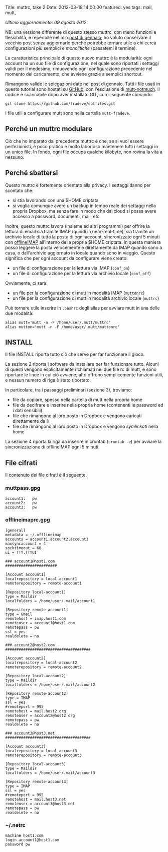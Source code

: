 Title: muttrc, take 2
Date:  2012-03-18 14:00:00
featured: yes
tags: mail, mutt,

_Ultimo aggiornamento: 09 agosto 2012_

NB: una versione differente di questo stesso muttrc, con meno funzioni e flessibilità, è reperibile nel mio [post di gennaio][1]; ho voluto conservare il vecchio post senza aggiornarlo perché potrebbe tornare utile a chi cerca configurazioni più semplici e _monolitiche_ (passatemi il termine).

La caratteristica principale di questo nuovo muttrc è la modularità: ogni account ha un suo file di configurazione, nel quale sono riportati i settaggi validi per il medesimo, rimuovendo ogni configurazione precedente nel momento del caricamento, che avviene grazie a semplici shortcut.

Rimangono valide le spiegazioni date nel post di gennaio. Tutti i file usati in questo tutorial sono hostati su [GitHub][3], con l'esclusione di [mutt-notmuch][4]. Il codice è scaricabile dopo aver installato GIT, con il seguente comando:

	git clone https://github.com/fradeve/dotfiles.git

I file utili a configurare mutt sono nella cartella `mutt-fradeve`.

## Perché un muttrc modulare
Ciò che ho imparato dal precedente muttrc è che, se si vuol essere perfezionisti, è poco pratico e molto laborioso mantenere tutti i settaggi in un unico file. In fondo, ogni file occupa qualche kilobyte, non rovina la vita a nessuno.

## Perché sbattersi
Questo muttrc è fortemente orientato alla privacy. I settaggi danno per scontato che:

* si stia lavorando con una $HOME criptata
* si voglia comunque avere un backup in tempo reale dei settaggi nella propria Dropbox, ma senza fare in modo che dal cloud si possa avere accesso a password, documenti, mail, etc.

Inoltre, questo muttrc lavora (insieme ad altri programmi) per offrire la lettura di email sia tramite IMAP (quindi in near-real-time), sia tramite un archivio locale di tutta la posta di ogni account, sincronizzato ogni 5 minuti con [offlineIMAP][2] all'interno della propria $HOME criptata. In questa maniera posso leggere la posta velocemente e direttamente da IMAP quando sono a casa, o dall'archivio aggiornato in locale quando sono in viaggio. Questo significa che per ogni account da configurare viene creato:

* un file di configurazione per la lettura via IMAP (`conf_on`)
* un file di configurazione per la lettura via archivio locale (`conf_off`)

Ovviamente, ci sarà:

* un file per la configurazione di mutt in modalità IMAP (`muttonrc`)
* un file per la configurazione di mutt in modalità archivio locale (`muttrc`)

Può tornare utile inserire in `.bashrc` degli alias per avviare mutt in una delle due modalità:

	alias mutt='mutt -n -F /home/user/.mutt/muttrc'
	alias mutton='mutt -n -F /home/user/.mutt/muttonrc'

## INSTALL
Il file INSTALL riporta tutto ciò che serve per far funzionare il gioco.

La sezione 2 riporta i software da installare per far funzionare tutto. Alcuni di questi vengono esplicitamente richiamati nei due file rc di mutt, e sono riportare le linee in cui ciò avviene; altri offrono semplicemente funzioni utili, e nessun numero di riga è stato riportato.

In particolare, tra i passaggi preliminari (sezione 3), troviamo:

* file da copiare, spesso nella cartella di mutt nella propria home
* file da decifrare e inserire nella propria home (contenenti le password ed i dati sensibili)
* file che rimangono al loro posto in Dropbox e vengono caricati direttamente da lì
* file che rimangono al loro posto in Dropbox e vengono _symlinkati_ nella home

La sezione 4 riporta la riga da inserire in crontab (`crontab -e`) per avviare la sincronizzazione di offlineIMAP ogni 5 minuti.

## File cifrati
Il contenuto dei file cifrati è il seguente.

### muttpass.gpg

	account1:	pw
	account2:	pw	
	account3:	pw

### offlineimaprc.gpg

	[general]
	metadata = ~/.offlineimap
	accounts = account1,account2,account3
	maxsyncaccount = 4
	socktimeout = 60
	ui = TTY.TTYUI

	### account1@host1.com 
	#######################

	[Account account1]
	localrepository = local-account1
	remoterepository = remote-account1

	[Repository local-account1]
	type = Maildir
	localfolders = /home/user/.mail/account1

	[Repository remote-account1]
	type = Gmail
	remotehost = imap.host1.com
	remoteuser = account1@host1.com
	remotepass = pw
	ssl = yes
	realdelete = no

	### account2@host2.com
	######################################

	[Account account2]
	localrepository = local-account2
	remoterepository = remote-account2

	[Repository local-account2]
	type = Maildir
	localfolders = /home/user/.mail/account2

	[Repository remote-account2]
	type = IMAP
	ssl = yes
	#remoteport = 995
	remotehost = mail.host2.org
	remoteuser = account2@host2.org
	remotepass = pw
	realdelete = no

	### account3@host3.net
	######################################

	[Account account3]
	localrepository = local-account3
	remoterepository = remote-account3

	[Repository local-account3]
	type = Maildir
	localfolders = /home/user/.mail/account3

	[Repository remote-account3]
	type = IMAP
	ssl = yes
	#remoteport = 995
	remotehost = mail.host3.net
	remoteuser = account3@host3.net
	remotepass = pw
	realdelete = no

### ~/.netrc

	machine host1.com
	login account1@host1.com
	password pw

   [1]: [[log/2012/01/my-muttrc.html]]
   [2]: http://offlineimap.org
   [3]: https://github.com/fradeve/dotfiles
   [4]: http://upsilon.cc/~zack/blog/posts/2011/01/how_to_use_Notmuch_with_Mutt/
